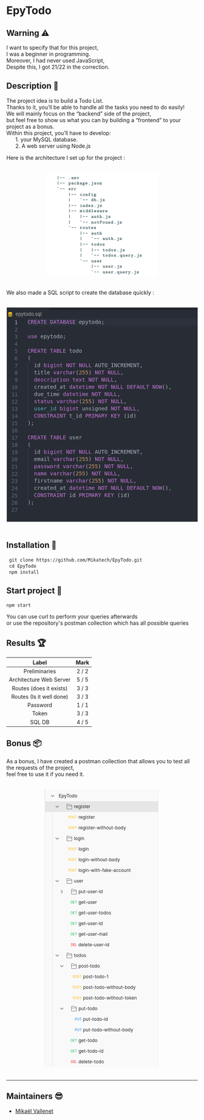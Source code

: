 # EpyTodo

## Warning :warning:

I want to specify that for this project, \
I was a beginner in programming.\
Moreover, I had never used JavaScript,\
Despite this, I got 21/22 in the correction.
 
## Description :sunrise_over_mountains:

The project idea is to build a Todo List. \
Thanks to it, you’ll be able to handle all the tasks you need to do easily! \
We will mainly focus on the “backend” side of the project,\
but feel free to show us what you can by building a “frontend” to your project as a bonus.\
Within this project, you’ll have to develop:\
    &nbsp;&nbsp;&nbsp;&nbsp;&nbsp;&nbsp;1. your MySQL database.\
    &nbsp;&nbsp;&nbsp;&nbsp;&nbsp;&nbsp;2. A web server using Node.js


Here is the architecture I set up for the project :

<p align="center">
    <br/>
  <img src="./assets/archi.png" />
  <br/>
  <br/>
</p>

We also made a SQL script to create the database quickly : 

<p align="center">
    <br/>
  <img src="./assets/sql.png" />
  <br/>
  <br/>
</p>

## Installation :mag_right:

```
 git clone https://github.com/Mikatech/EpyTodo.git
 cd EpyTodo
 npm install
```

## Start project :checkered_flag:

```
npm start
```

You can use curl to perform your queries afterwards \
or use the repository's postman collection which has all possible queries

## Results :trophy:

|                          Label                        |      Mark       |
|:----------------------------------------------------------:|:------------------:|
|           Preliminaries | 2 / 2 |
| Architecture Web Server    | 5 / 5        |
| Routes (does it exists)           | 3 / 3        |
| Routes (Is it well done) | 3 / 3  |
|Password|1 / 1|
|Token|3 / 3|
|SQL DB | 4 / 5 |

## Bonus :package:

As a bonus, I have created a postman collection that allows you to test all the requests of the project,\
feel free to use it if you need it.

<p align="center">
    <br/>
  <img src="./assets/query.png" />
  <br/>
  <br/>
</p>


------------
## Maintainers :sunglasses:

 - [Mikaël Vallenet](https://github.com/Mikatech)
